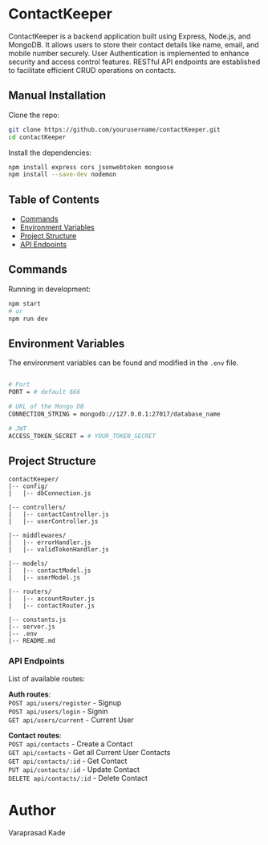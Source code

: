 # ContactKeeper

ContactKeeper is a backend application built using Express, Node.js, and MongoDB. It allows users to store their contact details like name, email, and mobile number securely. User Authentication is implemented to enhance security and access control features. RESTful API endpoints are established to facilitate efficient CRUD operations on contacts.

## Manual Installation

Clone the repo:

```bash
git clone https://github.com/yourusername/contactKeeper.git
cd contactKeeper
```
Install the dependencies:

```bash
npm install express cors jsonwebtoken mongoose
npm install --save-dev nodemon
```




## Table of Contents

- [Commands](#commands)
- [Environment Variables](#environment-variables)
- [Project Structure](#project-structure)
- [API Endpoints](#api-endpoints)

## Commands

Running in development:

```bash
npm start
# or
npm run dev
```


## Environment Variables

The environment variables can be found and modified in the `.env` file.

```bash

# Port
PORT = # default 666

# URL of the Mongo DB
CONNECTION_STRING = mongodb://127.0.0.1:27017/database_name

# JWT
ACCESS_TOKEN_SECRET = # YOUR_TOKEN_SECRET

```

## Project Structure

```
contactKeeper/
|-- config/
|   |-- dbConnection.js

|-- controllers/
|   |-- contactController.js
|   |-- userController.js

|-- middlewares/
|   |-- errorHandler.js
|   |-- validTokenHandler.js

|-- models/
|   |-- contactModel.js
|   |-- userModel.js

|-- routers/
|   |-- accountRouter.js
|   |-- contactRouter.js

|-- constants.js
|-- server.js
|-- .env
|-- README.md

```

### API Endpoints

List of available routes:

**Auth routes**:\
`POST api/users/register` - Signup\
`POST api/users/login` - Signin\
`GET api/users/current` - Current User

**Contact routes**:\
`POST api/contacts` - Create a Contact\
`GET api/contacts` - Get all Current User Contacts\
`GET api/contacts/:id` - Get Contact\
`PUT api/contacts/:id` - Update Contact \
`DELETE api/contacts/:id` - Delete Contact 

# Author
Varaprasad Kade
